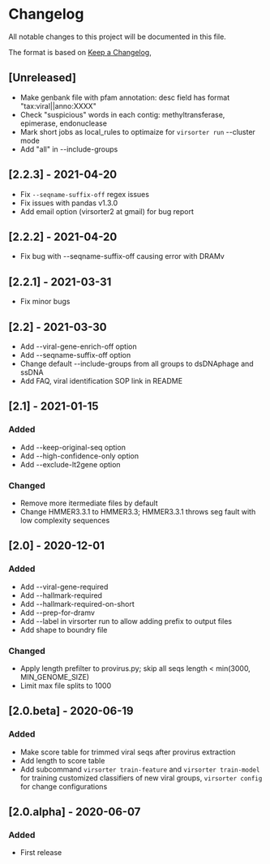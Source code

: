 # Changelog
All notable changes to this project will be documented in this file.

The format is based on [Keep a Changelog](https://keepachangelog.com/en/1.0.0/),

## [Unreleased]
- Make genbank file with pfam annotation: desc field has format "tax:viral||anno:XXXX" 
- Check "suspicious" words in each contig: methyltransferase, epimerase, endonuclease
- Mark short jobs as local_rules to optimaize for `virsorter run` --cluster mode
- Add "all" in --include-groups

## [2.2.3] - 2021-04-20
- Fix `--seqname-suffix-off` regex issues
- Fix issues with pandas v1.3.0
- Add email option (virsorter2 at gmail) for bug report

## [2.2.2] - 2021-04-20
- Fix bug with --seqname-suffix-off causing error with DRAMv

## [2.2.1] - 2021-03-31
- Fix minor bugs

## [2.2] - 2021-03-30
- Add --viral-gene-enrich-off option
- Add --seqname-suffix-off option
- Change default --include-groups from all groups to dsDNAphage and ssDNA
- Add FAQ, viral identification SOP link in README

## [2.1] - 2021-01-15
### Added
- Add --keep-original-seq option
- Add --high-confidence-only option
- Add --exclude-lt2gene option

### Changed
- Remove more itermediate files by default
- Change HMMER3.3.1 to HMMER3.3; HMMER3.3.1 throws seg fault with low complexity
sequences


## [2.0] - 2020-12-01
### Added
- Add --viral-gene-required
- Add --hallmark-required
- Add --hallmark-required-on-short
- Add --prep-for-dramv
- Add --label in virsorter run to allow adding prefix to output files
- Add shape to boundry file

### Changed
- Apply length prefilter to provirus.py; skip all seqs length < min(3000, MIN_GENOME_SIZE)
- Limit max file splits to 1000

## [2.0.beta] - 2020-06-19
### Added
- Make score table for trimmed viral seqs after provirus extraction
- Add length to score table
- Add subcommand `virsorter train-feature` and `virsorter train-model` for training customized classifiers of new viral groups, `virsorter config` for change configurations

## [2.0.alpha] - 2020-06-07
### Added
- First release 
